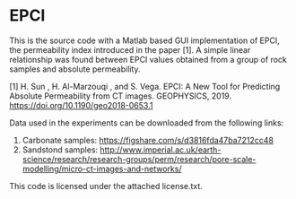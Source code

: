 # EPCI

This is the source code with a Matlab based GUI implementation of EPCI, the permeability index introduced in the paper [1]. A simple linear relationship was found between EPCI values obtained from a group of rock samples and absolute permeability.

[1] H. Sun , H. Al-Marzouqi , and S. Vega. EPCI: A New Tool for Predicting Absolute Permeability from CT images. GEOPHYSICS, 2019. https://doi.org/10.1190/geo2018-0653.1

Data used in the experiments can be downloaded from the following links:
1. Carbonate samples: https://figshare.com/s/d3816fda47ba7212cc48
2. Sandstond samples: http://www.imperial.ac.uk/earth-science/research/research-groups/perm/research/pore-scale-modelling/micro-ct-images-and-networks/ 

This code is licensed under the attached license.txt.
